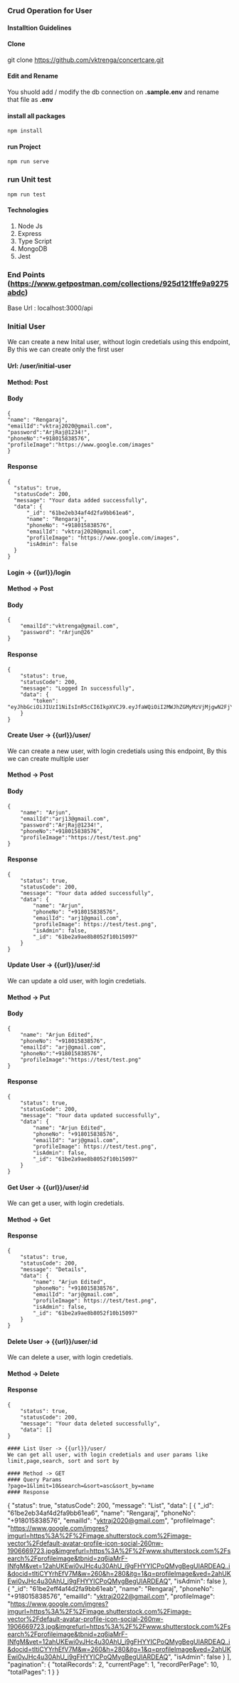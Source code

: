 ###  Crud Operation for User 

#### Installtion Guidelines
#### Clone
git clone https://github.com/vktrenga/concertcare.git
#### Edit and Rename 
 You shuold add / modify the db connection on **.sample.env** and rename that file as **.env**
 
#### install all packages
```
npm install

```
#### run Project
```
npm run serve

```

### run Unit test
```
npm run test

```


#### Technologies
  1. Node Js
  2. Express
  3. Type Script
  4. MongoDB
  5. Jest 
  
### End Points  (https://www.getpostman.com/collections/925d121ffe9a9275abdc)
Base Url : localhost:3000/api

### Initial User
  We can create a new Inital user, without login credetials using this endpoint, By this we can create only the first user
   #### Url: /user/initial-user
   #### Method: Post

   #### Body
    {
    "name": "Rengaraj",
    "emailId":"vktraj2020@gmail.com",
    "password":"ArjRaj@1234!",
    "phoneNo":"+918015838576",
    "profileImage":"https://www.google.com/images"
    }
  
  #### Response 
  ```
  {
    "status": true,
    "statusCode": 200,
    "message": "Your data added successfully",
    "data": {
        "_id": "61be2eb34af4d2fa9bb61ea6",
        "name": "Rengaraj",
        "phoneNo": "+918015838576",
        "emailId": "vktraj2020@gmail.com",
        "profileImage": "https://www.google.com/images",
        "isAdmin": false
    }
}
 ```
#### Login  -> {{url}}/login
#### Method -> Post
#### Body 

``` 
{
    "emailId":"vktrenga@gmail.com",
    "password": "rArjun@26"
}
```
#### Response 
``` 
{
    "status": true,
    "statusCode": 200,
    "message": "Logged In successfully",
    "data": {
        "token": "eyJhbGciOiJIUzI1NiIsInR5cCI6IkpXVCJ9.eyJfaWQiOiI2MWJhZGMyMzVjMjgwN2FjY2Y4N2I3ZWYiLCJlbWFpbElkIjoidmt0cmVuZ2FAZ21haWwuY29tIiwiaXNBZG1pbiI6ZmFsc2UsImlhdCI6MTYzOTg1MjY4NSwiZXhwIjoxNjM5ODY3MDg1fQ.J_UUETIF5ztgL8yDt41uqGtrSA5f6hHbRgfUF77hr3w"
    }
}
```
#### Create User -> {{url}}/user/
 We can create a new user, with login credetials using this endpoint, By this we can create multiple user
#### Method -> Post
#### Body 
```
{
    "name": "Arjun",
    "emailId":"arj13@gmail.com",
    "password":"ArjRaj@1234!",
    "phoneNo":"+918015838576",
    "profileImage":"https://test/test.png"
}
```
#### Response 

```
{
    "status": true,
    "statusCode": 200,
    "message": "Your data added successfully",
    "data": {
        "name": "Arjun",
        "phoneNo": "+918015838576",
        "emailId": "arj1@gmail.com",
        "profileImage": https://test/test.png",
        "isAdmin": false,
        "_id": "61be2a9ae8b8052f10b15097"
    }
}
```

#### Update User -> {{url}}/user/:id
 We can update a old user, with login credetials.

#### Method -> Put

#### Body 
```
{
    "name": "Arjun Edited",
    "phoneNo": "+918015838576",
    "emailId": "arj@gmail.com",
    "phoneNo":"+918015838576",
    "profileImage":"https://test/test.png"
}
```
#### Response 

```
{
    "status": true,
    "statusCode": 200,
    "message": "Your data updated successfully",
    "data": {
        "name": "Arjun Edited",
        "phoneNo": "+918015838576",
        "emailId": "arj@gmail.com",
        "profileImage": https://test/test.png",
        "isAdmin": false,
        "_id": "61be2a9ae8b8052f10b15097"
    }
}
```

#### Get User -> {{url}}/user/:id
We can get a  user, with login credetials.
#### Method -> Get
#### Response 
```
{
    "status": true,
    "statusCode": 200,
    "message": "Details",
    "data": {
        "name": "Arjun Edited",
        "phoneNo": "+918015838576",
        "emailId": "arj@gmail.com",
        "profileImage": https://test/test.png",
        "isAdmin": false,
        "_id": "61be2a9ae8b8052f10b15097"
    }
}
```
#### Delete User -> {{url}}/user/:id
We can delete a  user, with login credetials.

#### Method -> Delete
#### Response 
```
{
    "status": true,
    "statusCode": 200,
    "message": "Your data deleted successfully",
    "data": []
}

#### List User -> {{url}}/user/
We can get all user, with login credetials and user params like limit,page,search, sort and sort by

#### Method -> GET
#### Query Params  
?page=1&limit=10&search=&sort=asc&sort_by=name
#### Response 
```
{
    "status": true,
    "statusCode": 200,
    "message": "List",
    "data": [
        {
            "_id": "61be2eb34af4d2fa9bb61ea6",
            "name": "Rengaraj",
            "phoneNo": "+918015838576",
            "emailId": "vktraj2020@gmail.com",
            "profileImage": "https://www.google.com/imgres?imgurl=https%3A%2F%2Fimage.shutterstock.com%2Fimage-vector%2Fdefault-avatar-profile-icon-social-260nw-1906669723.jpg&imgrefurl=https%3A%2F%2Fwww.shutterstock.com%2Fsearch%2Fprofileimage&tbnid=zq6iaMrF-INfgM&vet=12ahUKEwi0vJHc4u30AhU_i9gFHYYICPoQMygBegUIARDEAQ..i&docid=tItiCYYrhEfV7M&w=260&h=280&itg=1&q=profileImage&ved=2ahUKEwi0vJHc4u30AhU_i9gFHYYICPoQMygBegUIARDEAQ",
            "isAdmin": false
        },
        {
            "_id": "61be2eff4af4d2fa9bb61eab",
            "name": "Rengaraj",
            "phoneNo": "+918015838576",
            "emailId": "vktraj2022@gmail.com",
            "profileImage": "https://www.google.com/imgres?imgurl=https%3A%2F%2Fimage.shutterstock.com%2Fimage-vector%2Fdefault-avatar-profile-icon-social-260nw-1906669723.jpg&imgrefurl=https%3A%2F%2Fwww.shutterstock.com%2Fsearch%2Fprofileimage&tbnid=zq6iaMrF-INfgM&vet=12ahUKEwi0vJHc4u30AhU_i9gFHYYICPoQMygBegUIARDEAQ..i&docid=tItiCYYrhEfV7M&w=260&h=280&itg=1&q=profileImage&ved=2ahUKEwi0vJHc4u30AhU_i9gFHYYICPoQMygBegUIARDEAQ",
            "isAdmin": false
        }
    ],
    "pagination": {
        "totalRecords": 2,
        "currentPage": 1,
        "recordPerPage": 10,
        "totalPages": 1
    }
}
```

